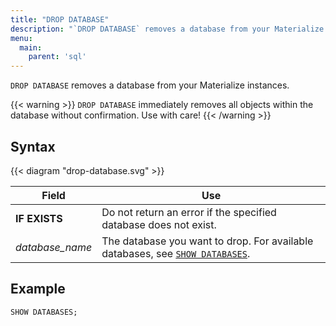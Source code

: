 ```yaml
---
title: "DROP DATABASE"
description: "`DROP DATABASE` removes a database from your Materialize instances."
menu:
  main:
    parent: 'sql'
---
```


`DROP DATABASE` removes a database from your Materialize instances.

{{< warning >}} `DROP DATABASE` immediately removes all objects within the
database without confirmation. Use with care! {{< /warning >}}

## Syntax

{{< diagram "drop-database.svg" >}}

Field | Use
------|-----
**IF EXISTS** | Do not return an error if the specified database does not exist.
_database&lowbar;name_ | The database you want to drop. For available databases, see [`SHOW DATABASES`](../show-databases).

## Example

```sql
SHOW DATABASES;
```
